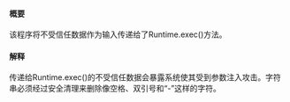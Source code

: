 #### 概要
该程序将不受信任数据作为输入传递给了Runtime.exec()方法。

#### 解释
传递给Runtime.exec()的不受信任数据会暴露系统使其受到参数注入攻击。字符串必须经过安全清理来删除像空格、双引号和“-”这样的字符。
